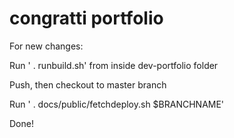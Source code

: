 # congratti portfolio
For new changes:

Run ' . runbuild.sh' from inside dev-portfolio folder

Push, then checkout to master branch

Run ' . docs/public/fetchdeploy.sh $BRANCHNAME'

Done!


